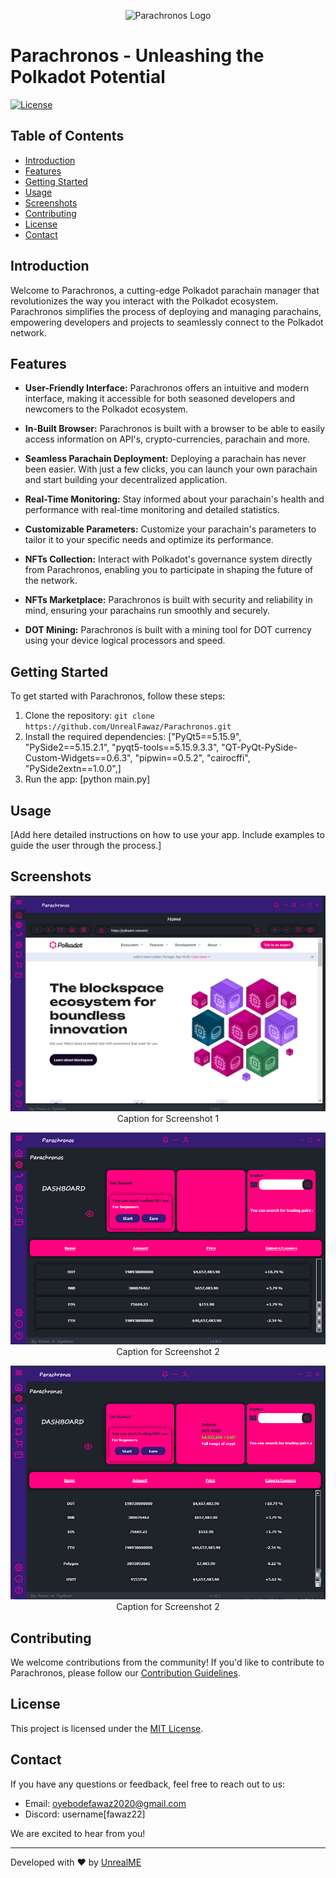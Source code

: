<p align="center">
  <img src="images/parachronos.ico" alt="Parachronos Logo">
</p>

# Parachronos - Unleashing the Polkadot Potential

[![License](https://img.shields.io/badge/License-MIT-blue.svg)](https://opensource.org/licenses/MIT)

## Table of Contents

- [Introduction](#introduction)
- [Features](#features)
- [Getting Started](#getting-started)
- [Usage](#usage)
- [Screenshots](#screenshots)
- [Contributing](#contributing)
- [License](#license)
- [Contact](#contact)

## Introduction

Welcome to Parachronos, a cutting-edge Polkadot parachain manager that revolutionizes the way you interact with the Polkadot ecosystem. Parachronos simplifies the process of deploying and managing parachains, empowering developers and projects to seamlessly connect to the Polkadot network.

## Features

- **User-Friendly Interface:** Parachronos offers an intuitive and modern interface, making it accessible for both seasoned developers and newcomers to the Polkadot ecosystem.

- **In-Built Browser:** Parachronos is built with a browser to be able to easily access information on API's, crypto-currencies, parachain and more.

- **Seamless Parachain Deployment:** Deploying a parachain has never been easier. With just a few clicks, you can launch your own parachain and start building your decentralized application.

- **Real-Time Monitoring:** Stay informed about your parachain's health and performance with real-time monitoring and detailed statistics.

- **Customizable Parameters:** Customize your parachain's parameters to tailor it to your specific needs and optimize its performance.

- **NFTs Collection:** Interact with Polkadot's governance system directly from Parachronos, enabling you to participate in shaping the future of the network.

- **NFTs Marketplace:** Parachronos is built with security and reliability in mind, ensuring your parachains run smoothly and securely.

- **DOT Mining:** Parachronos is built with a mining tool for DOT currency using your device logical processors and speed.

## Getting Started

To get started with Parachronos, follow these steps:

1. Clone the repository: `git clone https://github.com/UnrealFawaz/Parachronos.git`
2. Install the required dependencies: ["PyQt5==5.15.9",
                      "PySide2==5.15.2.1",
                      "pyqt5-tools==5.15.9.3.3",
                      "QT-PyQt-PySide-Custom-Widgets==0.6.3",
                      "pipwin==0.5.2",
                      "cairocffi", 
                      "PySide2extn==1.0.0",]
3. Run the app: [python main.py]

## Usage

[Add here detailed instructions on how to use your app. Include examples to guide the user through the process.]

## Screenshots

<p align="center">
  <img src="images/Screenshot 2023-07-22 075728.png" alt="Screenshot 1">
  <br>
  Caption for Screenshot 1
</p>

<p align="center">
  <img src="images/Screenshot 2023-07-21 183137.png" alt="Screenshot 2">
  <br>
  Caption for Screenshot 2
</p>

<p align="center">
  <img src="images/Screenshot 2023-07-23 091247.png" alt="Screenshot 2">
  <br>
  Caption for Screenshot 2
</p>

## Contributing

We welcome contributions from the community! If you'd like to contribute to Parachronos, please follow our [Contribution Guidelines](CONTRIBUTING.md).

## License

This project is licensed under the [MIT License](LICENSE).

## Contact

If you have any questions or feedback, feel free to reach out to us:

- Email: oyebodefawaz2020@gmail.com
- Discord: username[fawaz22]

We are excited to hear from you!

---

Developed with ❤️ by [UnrealME](https://youtube.com/@unrealme3320)
